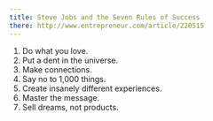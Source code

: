 ```yaml
---
title: Steve Jobs and the Seven Rules of Success
there: http://www.entrepreneur.com/article/220515
---
```


1. Do what you love.
2. Put a dent in the universe.
3. Make connections.
4. Say no to 1,000 things.
5. Create insanely different experiences.
6. Master the message.
7. Sell dreams, not products.

